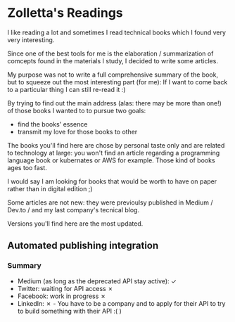 # Zolletta's Readings


I like reading a lot and sometimes I read technical books which I found very very interesting. 

Since one of the best tools for me is the elaboration / summarization of comcepts found in the materials I study, I decided to write some articles.

My purpose was not to write a full comprehensive summary of the book, but to squeeze out the most interesting part (for me): If I want to come back to a particular thing I can still re-read it :)

By trying to find out the main address (alas: there may be more than one!) of those books I wanted to to pursue two goals:

- find the books' essence
- transmit my love for those books to other 

The books you'll find here are chose by personal taste only and are related to technology at large: you won't find an article regarding a programming language book or kubernates or AWS for example. Those kind of books ages too fast.

I would say I am looking for books that would be worth to have on paper rather than in digital edition ;)


Some articles are not new: they were previoulsy published in Medium / Dev.to / and my last company's tecnical blog.

Versions you'll find here are the most updated.

## Automated publishing integration

### Summary

- Medium (as long as the deprecated API stay active): ✓
- Twitter: waiting for API access ✗
- Facebook: work in progress ✗
- LinkedIn: ✗ - You have to be a company and to apply for their API to try to build something with their API :( )
